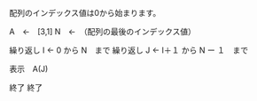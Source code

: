 配列のインデックス値は0から始まります。 

A　←　[3,1] 
N　←　（配列の最後のインデックス値） 


繰り返し I ← 0 から N　まで 
繰り返し J ← I＋１ から N ー １　まで 　

表示　A(J) 

終了 
終了